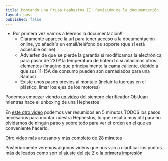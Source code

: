 ```yaml
---
title: Montando una Prusa Hephestos II: Revisión de la documentación
layout: post
published: false
---
```

* Por primera vez vamos a leernos la documentación!!!
	* Claramente aparece la url para tener acceso a la documentación online, yo añadiría un email/teléfono de soporte (que sí está accesible online)
	* Advierten de que se pierde la garantía si modificamos la electrónica, para pasar de 230º la temperatura de hotend o si añadimos otros elementos (imagino que principalmente la cama caliente, debido a que sus 11-15A de consumo pueden son demasiados para una Ramps)
	* Existe unos pasos previos al montaje (incluir la tuercas en el plástico, limar los ejes 
	de los motores)


Podemos empezar viendo [un vídeo](https://www.youtube.com/watch?v=c_TUTrBQ2XU) del siempre clarificador ObiJuan mientras hace el unboxing de una Hephestos

En [este otro vídeo](https://www.youtube.com/watch?v=nvTeJvRi8Bo) podemos ver resumidos en 5 minutos TODOS los pasos necesarios para montar nuestra Hephestos, lo que resulta muy útil para no olvidarnos de ningún paso y sobre todo para ver el orden en el que es conveniente hacerlo.

[Otro vídeo](https://www.youtube.com/watch?v=4B8IGs3vRCI) más artesano y más completo de 28 minutos

Posteriormente veremos algunos vídeos que nos van a clarificar los puntos más delicados como son [el ajuste del eje Z](https://www.youtube.com/watch?v=gDcAXN6jsOc) o [la primera impresión](https://www.youtube.com/watch?v=s-7whacfyI4)
